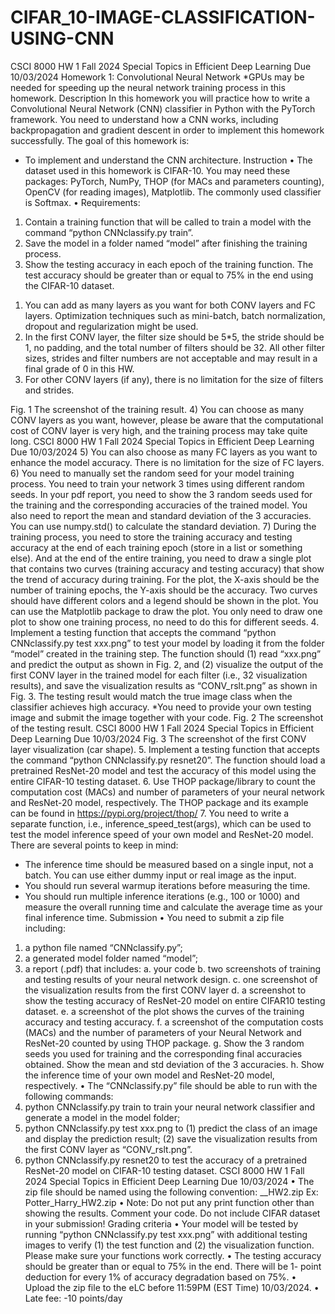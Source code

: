 # CIFAR_10-IMAGE-CLASSIFICATION-USING-CNN
CSCI 8000 HW 1
Fall 2024 Special Topics in Efficient Deep Learning Due 10/03/2024
Homework 1: Convolutional Neural Network
*GPUs may be needed for speeding up the neural network training process in this homework.
Description
In this homework you will practice how to write a Convolutional Neural Network (CNN) classifier
in Python with the PyTorch framework. You need to understand how a CNN works, including
backpropagation and gradient descent in order to implement this homework successfully. The goal
of this homework is:
- To implement and understand the CNN architecture.
Instruction
• The dataset used in this homework is CIFAR-10. You may need these packages: PyTorch,
NumPy, THOP (for MACs and parameters counting), OpenCV (for reading images),
Matplotlib. The commonly used classifier is Softmax.
• Requirements:
1. Contain a training function that will be called to train a model with the command
“python CNNclassify.py train”.
2. Save the model in a folder named “model” after finishing the training process.
3. Show the testing accuracy in each epoch of the training function. The test accuracy
should be greater than or equal to 75% in the end using the CIFAR-10 dataset.
1) You can add as many layers as you want for both CONV layers and FC layers.
Optimization techniques such as mini-batch, batch normalization, dropout and
regularization might be used.
2) In the first CONV layer, the filter size should be 5*5, the stride should be 1, no
padding, and the total number of filters should be 32. All other filter sizes, strides
and filter numbers are not acceptable and may result in a final grade of 0 in this
HW.
3) For other CONV layers (if any), there is no limitation for the size of filters and
strides.

Fig. 1 The screenshot of the training result.
4) You can choose as many CONV layers as you want, however, please be aware that
the computational cost of CONV layer is very high, and the training process may
take quite long.
CSCI 8000 HW 1
Fall 2024 Special Topics in Efficient Deep Learning Due 10/03/2024
5) You can also choose as many FC layers as you want to enhance the model accuracy.
There is no limitation for the size of FC layers.
6) You need to manually set the random seed for your model training process. You
need to train your network 3 times using different random seeds. In your pdf report,
you need to show the 3 random seeds used for the training and the corresponding
accuracies of the trained model. You also need to report the mean and standard
deviation of the 3 accuracies. You can use numpy.std() to calculate the standard
deviation.
7) During the training process, you need to store the training accuracy and testing
accuracy at the end of each training epoch (store in a list or something else). And
at the end of the entire training, you need to draw a single plot that contains two
curves (training accuracy and testing accuracy) that show the trend of accuracy
during training. For the plot, the X-axis should be the number of training epochs,
the Y-axis should be the accuracy. Two curves should have different colors and a
legend should be shown in the plot. You can use the Matplotlib package to draw
the plot. You only need to draw one plot to show one training process, no need to
do this for different seeds.
4. Implement a testing function that accepts the command “python CNNclassify.py test
xxx.png” to test your model by loading it from the folder “model” created in the
training step. The function should (1) read “xxx.png” and predict the output as shown
in Fig. 2, and (2) visualize the output of the first CONV layer in the trained model for
each filter (i.e., 32 visualization results), and save the visualization results as
“CONV_rslt.png” as shown in Fig. 3. The testing result would match the true image
class when the classifier achieves high accuracy. *You need to provide your own
testing image and submit the image together with your code.
Fig. 2 The screenshot of the testing result.
CSCI 8000 HW 1
Fall 2024 Special Topics in Efficient Deep Learning Due 10/03/2024
Fig. 3 The screenshot of the first CONV layer visualization (car shape).
5. Implement a testing function that accepts the command “python CNNclassify.py
resnet20”. The function should load a pretrained ResNet-20 model and test the
accuracy of this model using the entire CIFAR-10 testing dataset.
6. Use THOP package/library to count the computation cost (MACs) and number of
parameters of your neural network and ResNet-20 model, respectively. The THOP
package and its example can be found in https://pypi.org/project/thop/
7. You need to write a separate function, i.e., inference_speed_test(args), which can be
used to test the model inference speed of your own model and ResNet-20 model.
There are several points to keep in mind:
- The inference time should be measured based on a single input, not a batch. You
can use either dummy input or real image as the input.
- You should run several warmup iterations before measuring the time.
- You should run multiple inference iterations (e.g., 100 or 1000) and measure the
overall running time and calculate the average time as your final inference time.
Submission
• You need to submit a zip file including:
1. a python file named “CNNclassify.py”;
2. a generated model folder named “model”;
3. a report (.pdf) that includes:
a. your code
b. two screenshots of training and testing results of your neural network design.
c. one screenshot of the visualization results from the first CONV layer
d. a screenshot to show the testing accuracy of ResNet-20 model on entire CIFAR10 testing dataset.
e. a screenshot of the plot shows the curves of the training accuracy and testing
accuracy.
f. a screenshot of the computation costs (MACs) and the number of parameters of
your Neural Network and ResNet-20 counted by using THOP package.
g. Show the 3 random seeds you used for training and the corresponding final
accuracies obtained. Show the mean and std deviation of the 3 accuracies.
h. Show the inference time of your own model and ResNet-20 model, respectively.
• The “CNNclassify.py” file should be able to run with the following commands:
1. python CNNclassify.py train
to train your neural network classifier and generate a model in the model folder;
2. python CNNclassify.py test xxx.png
to (1) predict the class of an image and display the prediction result; (2) save the
visualization results from the first CONV layer as “CONV_rslt.png”.
3. python CNNclassify.py resnet20
to test the accuracy of a pretrained ResNet-20 model on CIFAR-10 testing dataset.
CSCI 8000 HW 1
Fall 2024 Special Topics in Efficient Deep Learning Due 10/03/2024
• The zip file should be named using the following convention:
<Last-Name>_<First-Name>_HW2.zip
Ex: Potter_Harry_HW2.zip
• Note:
Do not put any print function other than showing the results.
Comment your code.
Do not include CIFAR dataset in your submission!
Grading criteria
• Your model will be tested by running “python CNNclassify.py test xxx.png” with
additional testing images to verify (1) the test function and (2) the visualization function.
Please make sure your functions work correctly.
• The testing accuracy should be greater than or equal to 75% in the end. There will be 1-
point deduction for every 1% of accuracy degradation based on 75%.
• Upload the zip file to the eLC before 11:59PM (EST Time) 10/03/2024.
• Late fee: -10 points/day